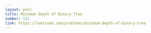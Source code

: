 ```yaml
---
layout: post
title: Minimum Depth of Binary Tree
number: 111
link: https://leetcode.com/problems/minimum-depth-of-binary-tree
---
```


